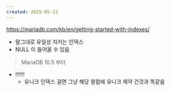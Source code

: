 ```yaml
---
created: 2025-05-12
---
```

https://mariadb.com/kb/en/getting-started-with-indexes/
- 말그대로 유일성 지키는 인덱스
- NULL 이 들어올 수 있음

> MariaDB 10.5 부터


- !!!!!!
	- 유니크 인덱스 걸면 그냥 해당 컬럼에 유니크 제약 건것과 똑같음